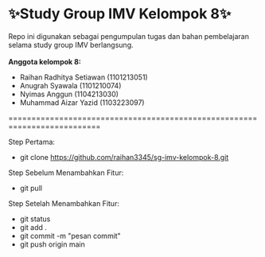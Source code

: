 # ✨Study Group IMV Kelompok 8✨

Repo ini digunakan sebagai pengumpulan tugas dan bahan pembelajaran selama study group IMV berlangsung.<br><br>
**Anggota kelompok 8:**<br>
- Raihan Radhitya Setiawan (1101213051)<br>
- Anugrah Syawala (1101210074)<br>
- Nyimas Anggun (1104213030)<br>
- Muhammad Aizar Yazid (1103223097)<br>

==========================================================================

Step Pertama:
- git clone https://github.com/raihan3345/sg-imv-kelompok-8.git

Step Sebelum Menambahkan Fitur:
- git pull

Step Setelah Menambahkan Fitur:
- git status
- git add .
- git commit -m "pesan commit"
- git push origin main
